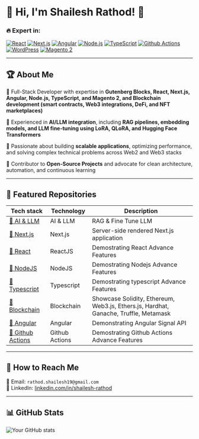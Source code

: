 # 🚀 Hi, I'm Shailesh Rathod! 👋

### 🔥 Expert in:

[![React](https://img.shields.io/badge/React-Expert-61DAFB?style=for-the-badge&logo=react)]()
[![Next.js](https://img.shields.io/badge/Next.js-SSG/SSR-black?style=for-the-badge&logo=next.js)]()
[![Angular](https://img.shields.io/badge/Angular-Enterprise-red?style=for-the-badge&logo=angular)]()
[![Node.js](https://img.shields.io/badge/Node.js-Backend-green?style=for-the-badge&logo=node.js)]()
[![TypeScript](https://img.shields.io/badge/TypeScript-Strongly_Typed-blue?style=for-the-badge&logo=typescript)]()
[![Github Actions](https://img.shields.io/badge/github-action?style=for-the-badge&logo=github-action)]()
[![WordPress](https://img.shields.io/badge/WordPress-Gutenberg-blue?style=for-the-badge&logo=wordpress)]()
[![Magento 2](https://img.shields.io/badge/Magento2-Ecommerce-orange?style=for-the-badge&logo=magento)]()

---

## 🏆 About Me

🔹 Full-Stack Developer with expertise in **Gutenberg Blocks, React, Next.js, Angular, Node.js, TypeScript, and Magento 2, and Blockchain development (smart contracts, Web3 integrations, DeFi, and NFT marketplaces)**

🔹 Experienced in **AI/LLM integration**, including **RAG pipelines, embedding models, and LLM fine-tuning using LoRA, QLoRA, and Hugging Face Transformers**

🔹 Passionate about building **scalable applications**, optimizing performance, and solving complex technical problems across Web2 and Web3 stacks

🔹 Contributor to **Open-Source Projects** and advocate for clean architecture, automation, and continuous learning

---

## 🚀 Featured Repositories

| Tech stack                                                                    | Technology     | Description                                                                          |
| ----------------------------------------------------------------------------- | -------------- | ------------------------------------------------------------------------------------ |
| [🔗 AI & LLM](https://github.com/shaileshrathod128/ai-llm)                    | AI & LLM       | RAG & Fine Tune LLM                                                                  |
| [🔗 Next.js](https://github.com/shaileshrathod128/nextjs)                     | Next.js        | Server-side rendered Next.js application                                             |
| [🔗 React](https://github.com/shaileshrathod128/reactjs)                      | ReactJS        | Demostrating React Advance Features                                                  |
| [🔗 NodeJS](https://github.com/shaileshrathod128/nodejs)                      | NodeJS         | Demostrating Nodejs Advance Features                                                 |
| [🔗 Typescript](https://github.com/shaileshrathod128/typescript)              | Typescript     | Demostrating typescript Advance Features                                             |
| [🔗 Blockchain](https://github.com/shaileshrathod128/blockchain)              | Blockchain     | Showcase Solidity, Ethereum, Web3.js, Ethers.js, Hardhat, Ganache, Truffle, Metamask |
| [🔗 Angular](https://github.com/shaileshrathod128/angular)                    | Angular        | Demonstrating Angular Signal API                                                     |
| [🔗 Github Actions](https://github.com/shaileshrathod128/github-actions-cicd) | Github Actions | Demostrating Github Actions Advance Features                                         |

---

## 📌 How to Reach Me

📧 Email: `rathod.shailesh19@gmail.com`  
💼 LinkedIn: [linkedin.com/in/shailesh-rathod](https://www.linkedin.com/in/shailesh-rathod/)

<!-- 🌐 Portfolio: [yourwebsite.com](https://yourwebsite.com)   -->
<!-- 🐦 Twitter: [twitter.com/yourhandle](https://twitter.com/yourhandle) -->

<!--
| [🔗 Wordpress](https://github.com/shaileshrathod128/wordpress)                | WordPress / wp-cli | Wordpress, Custom Gutenberg block interacting with API, `wp-cli` |
|

 [🔗 Magento 2](https://github.com/shaileshrathod128/magento2)                 | Magento 2      | Demostrating Magento 2 Advance Features      |
|

 -->

---

## 📊 GitHub Stats

![Your GitHub stats](https://github-readme-stats.vercel.app/api?username=shaileshrathod128&show_icons=true&theme=radical)
